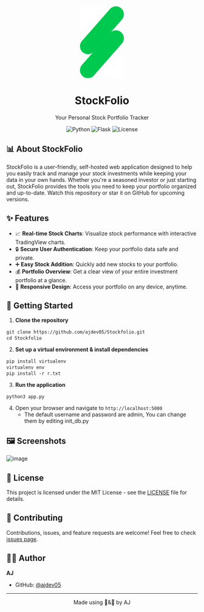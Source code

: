 <div align="center">
  <img src="static/imgs/stonkz.png" alt="StockFolio Logo" width=""/>
  <h1>StockFolio</h1>
  <p>Your Personal Stock Portfolio Tracker</p>
  
  ![Python](https://img.shields.io/badge/Python-v3.11+-blue.svg)
  ![Flask](https://img.shields.io/badge/Flask-v3.0+-green.svg)
  ![License](https://img.shields.io/badge/License-MIT-blue.svg)

</div>

## 📊 About StockFolio

StockFolio is a user-friendly, self-hosted web application designed to help you easily track and manage your stock investments while keeping your data in your own hands. Whether you're a seasoned investor or just starting out, StockFolio provides the tools you need to keep your portfolio organized and up-to-date. Watch this repository or star it on GitHub for upcoming versions.

## ✨ Features

- 📈 **Real-time Stock Charts**: Visualize stock performance with interactive TradingView charts.
- 🔒 **Secure User Authentication**: Keep your portfolio data safe and private.
- ➕ **Easy Stock Addition**: Quickly add new stocks to your portfolio.
- 💰 **Portfolio Overview**: Get a clear view of your entire investment portfolio at a glance.
- 📱 **Responsive Design**: Access your portfolio on any device, anytime.

## 🚀 Getting Started

1. **Clone the repository**
```
git clone https://github.com/ajdev05/Stockfolio.git
cd Stockfolio
```

2. **Set up a virtual environment & install dependencies**
```
pip install virtualenv
virtualenv env
pip install -r r.txt
```

3. **Run the application**
```
python3 app.py
```

4. Open your browser and navigate to `http://localhost:5000`
    - The default username and password are admin, You can change them by editing init_db.py

## 🖼️ Screenshots

![image](https://github.com/user-attachments/assets/91fb4197-4896-4bf4-a72a-d1818285905e)

## 📝 License

This project is licensed under the MIT License - see the [LICENSE](LICENSE) file for details.

## 🤝 Contributing

Contributions, issues, and feature requests are welcome! Feel free to check [issues page](https://github.com/ajdev05/Stockfolio/issues).

## 👨‍💻 Author

**AJ**

- GitHub: [@ajdev05](https://github.com/ajdev05)

---

<div align="center">
Made using 🧠&🐍 by AJ
</div>

